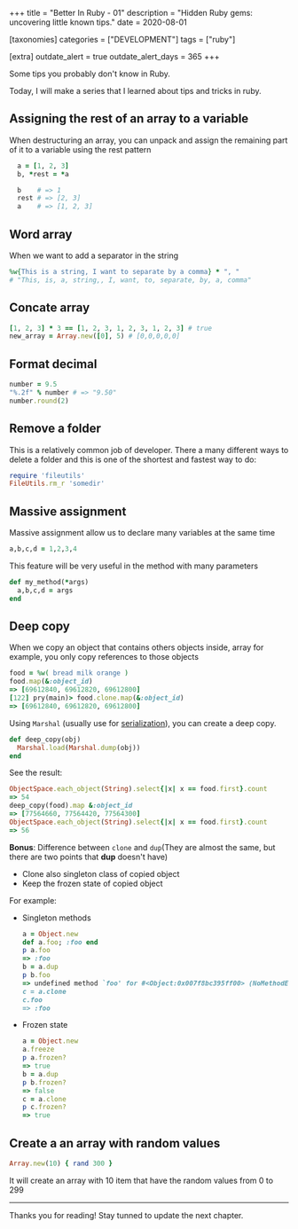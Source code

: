 +++
title = "Better In Ruby - 01"
description = "Hidden Ruby gems: uncovering little known tips."
date = 2020-08-01

[taxonomies]
categories = ["DEVELOPMENT"]
tags = ["ruby"]

[extra]
outdate_alert = true
outdate_alert_days = 365
+++

Some tips you probably don't know in Ruby.


Today, I will make a series that I learned about tips and tricks in ruby.

## Assigning the rest of an array to a variable
<a style="padding:0px, margin:0px" name="assigning-rest-array" ></a>

When destructuring an array, you can unpack and assign the remaining part of it to a variable using the rest pattern

```ruby
  a = [1, 2, 3]
  b, *rest = *a

  b    # => 1
  rest # => [2, 3]
  a    # => [1, 2, 3]
```

## Word array
<a style="padding:0px, margin:0px" name="word-array"></a>

When we want to add a separator in the string

```ruby
%w{This is a string, I want to separate by a comma} * ", "
# "This, is, a, string,, I, want, to, separate, by, a, comma"
```

## Concate array
<a style="padding:0px, margin:0px" name="concate-array"></a>

```ruby
[1, 2, 3] * 3 == [1, 2, 3, 1, 2, 3, 1, 2, 3] # true
new_array = Array.new([0], 5) # [0,0,0,0,0]
```

## Format decimal
<a style="padding:0px, margin:0px" name="format-decimal"></a>

```ruby
number = 9.5
"%.2f" % number # => "9.50"
number.round(2)
```

## Remove a folder
<a style="padding:0px, margin:0px" name="remove-folder"></a>

This is a relatively common job of developer. There a many different ways to delete a folder and this is one of the shortest and fastest way to do:

```ruby
require 'fileutils'
FileUtils.rm_r 'somedir'
```

## Massive assignment
<a style="padding:0px, margin:0px" name="massive-assignment"></a>

Massive assignment allow us to declare many variables at the same time

```ruby
a,b,c,d = 1,2,3,4
```

This feature will be very useful in the method with many parameters

```ruby
def my_method(*args)
  a,b,c,d = args
end
```

## Deep copy
<a style="padding:0px, margin:0px" name="deep-copy"></a>

When we copy an object that contains others objects inside, array for example, you only copy references to those objects

```ruby
food = %w( bread milk orange )
food.map(&:object_id)
=> [69612840, 69612820, 69612800]
[122] pry(main)> food.clone.map(&:object_id)
=> [69612840, 69612820, 69612800]
```

Using <code>Marshal</code> (usually use for [serialization](https://en.wikipedia.org/wiki/Serialization)), you can create a deep copy.

```ruby
def deep_copy(obj)
  Marshal.load(Marshal.dump(obj))
end
```

See the result:

```ruby
ObjectSpace.each_object(String).select{|x| x == food.first}.count
=> 54
deep_copy(food).map &:object_id
=> [77564660, 77564420, 77564300]
ObjectSpace.each_object(String).select{|x| x == food.first}.count
=> 56

```

**Bonus**: Difference between <code>clone</code> and <code>dup</code>(They are almost the same, but there are two points that **dup** doesn't have)

- Clone also singleton class of copied object
- Keep the frozen state of copied object

For example:

- Singleton methods
  ```ruby
  a = Object.new
  def a.foo; :foo end
  p a.foo
  => :foo
  b = a.dup
  p b.foo
  => undefined method `foo' for #<Object:0x007f8bc395ff00> (NoMethodError)
  c = a.clone
  c.foo
  => :foo
  ```
- Frozen state

  ```ruby
  a = Object.new
  a.freeze
  p a.frozen?
  => true
  b = a.dup
  p b.frozen?
  => false
  c = a.clone
  p c.frozen?
  => true
  ```

## Create a an array with random values
<a style="padding:0px, margin:0px" name="random-array"></a>

```ruby
Array.new(10) { rand 300 }
```

It will create an array with 10 item that have the random values from 0 to 299

---
Thanks you for reading! Stay tunned to update the next chapter.